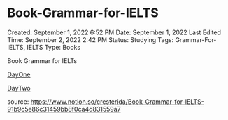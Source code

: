 # Book-Grammar-for-IELTS

Created: September 1, 2022 6:52 PM
Date: September 1, 2022
Last Edited Time: September 2, 2022 2:42 PM
Status: Studying
Tags: Grammar-For-IELTS, IELTS
Type: Books

Book Grammar for IELTs

[DayOne](./dayOne.md)

[DayTwo](./dayTwo.md)


source: https://www.notion.so/cresterida/Book-Grammar-for-IELTS-91b9c5e86c31459bb8f0ca4d831559a7
